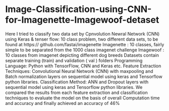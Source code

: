 # Image-Classification-using-CNN-for-Imagenette-Imagewoof-detaset
Here I tried to classify two data set by Cpnvolution Newral Network (CNN) using Keras &amp; tenser flow: 
10 class problem, two different data sets, to be found at https:// github.com/fastai/imagenette
Imagenette : 10 classes, fairly simple to be separated from the 1000 class imagenet challenge
Imagewoof : 10 classes from imagenet depicting different dog breeds
Datasets contain separate training (train) and validation ( val ) folders
Programming Language: Python with TensorFlow, CNN and Keras etc.
Feature Extraction Techniques: Convolutional Neural Network (CNN) with maxpooling and Batch normalization layers on sequential model using keras and Tensorflow python libraries.
Classification Method: ANN and Dropout layers with sequential model using keras and Tensorflow python libraries.
We compared the results from each feature extraction and classification techniques to evaluate the model on the basis of overall Computation time and accuracy and finally achieved an accuracy of 46%
